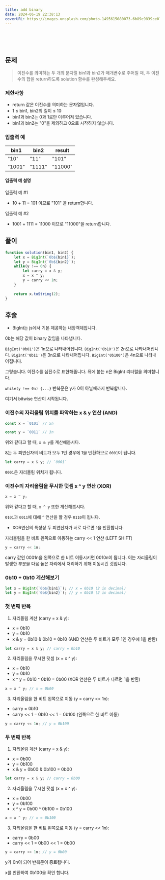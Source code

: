 ```yaml
---
title: add binary
date: 2024-06-19 22:38:13
coverURL: https://images.unsplash.com/photo-1495615080073-6b89c9839ce0?q=80&w=2048&auto=format&fit=crop&ixlib=rb-4.0.3&ixid=M3wxMjA3fDB8MHxwaG90by1wYWdlfHx8fGVufDB8fHx8fA%3D%3D
---
```

<br />
<br />
<br />

## 문제

> 이진수를 의미하는 두 개의 문자열 bin1과 bin2가 매개변수로 주어질 때, 두 이진수의 합을 return하도록 solution 함수를 완성해주세요.

### 제한사항

- return 값은 이진수를 의미하는 문자열입니다.
- 1 ≤ bin1, bin2의 길이 ≤ 10
- bin1과 bin2는 0과 1로만 이루어져 있습니다.
- bin1과 bin2는 "0"을 제외하고 0으로 시작하지 않습니다.

### 입출력 예

|bin1	| bin2	| result   |
|-------| ------| -----------|
|"10"	| "11"	|   "101"    |
|"1001"	| "1111"| 	"11000"  |

#### 입출력 예 설명

입출력 예 #1

- 10 + 11 = 101 이므로 "101" 을 return합니다.

입출력 예 #2

- 1001 + 1111 = 11000 이므로 "11000"을 return합니다.

## 풀이

```js
function solution(bin1, bin2) {
    let x = BigInt(`0b${bin1}`);
    let y = BigInt(`0b${bin2}`);
    while(y !== 0n) {
        let carry = x & y;
        x = x ^ y;
        y = carry << 1n;
    }
    
    return x.toString(2);
}
```

## 후술

- BigInt는 js에서 기본 제공하는 내장객체입니다.

0b는 해당 값이 binary 값임을 나타냅니다.

`BigInt('0b01')`은 1n으로 나타내어집니다. 
`BigInt('0b10')`은 2n으로 나타내어집니다. 
`BigInt('0b11')`은 3n으로 나타내어집니다. 
`BigInt('0b100')`은 4n으로 나타내어집니다. 


그렇습니다. 이진수를 십진수로 표현해줍니다. 뒤에 붙는 n은 BigInt 리터럴을 의미합니다.


`while(y !== 0n) {...}` 반복문은 y가 0이 아닐때까지 반복합니다.

여기서 bitwise 연산이 시작됩니다.

### 이진수의 자리올림 위치를 파악하는 x & y 연산 (AND)

```js
const x = `0101` // 5n

const y = `0011` // 3n
```
위와 같다고 할 때, `x & y`를 계산해봅시다.

&는 두 피연산자의 비트가 모두 1인 경우에 1을 반환하므로 `0001`이 됩니다.

```js
let carry = x & y; // `0001`
```

`0001`은 자리올림 위치가 됩니다.

### 이진수의 자리올림을 무시한 덧셈 x ^ y 연산 (XOR)

```js
x = x ^ y;
```

위와 같다고 할 때, `x ^ y` 또한 계산해봅시다.

`0101`과 `0011`에 대해 `^` 연산을 할 경우 `0110`이 됩니다.
  - XOR연산의 특성상 두 피연산자가 서로 다르면 1을 반환합니다.


자리올림을 한 비트 왼쪽으로 이동하는 carry << 1 연산 (LEFT SHIFT)

```js
y = carry << 1n;
```

carry 값인 0001n을 왼쪽으로 한 비트 이동시키면 0010n이 됩니다. 이는 자리올림이 발생한 부분을 다음 높은 자리에서 처리하기 위해 이동시킨 것입니다.




### 0b10 + 0b10 계산해보기

```js
let x = BigInt(`0b${bin1}`); // x = 0b10 (2 in decimal)
let y = BigInt(`0b${bin2}`); // y = 0b10 (2 in decimal)
```

### 첫 번째 반복

1. 자리올림 계산 (carry = x & y):

- x = 0b10
- y = 0b10
- x & y = 0b10 & 0b10 = 0b10 (AND 연산은 두 비트가 모두 1인 경우에 1을 반환)

```js
let carry = x & y; // carry = 0b10
```

2. 자리올림을 무시한 덧셈 (x = x ^ y):

- x = 0b10
- y = 0b10
- x ^ y = 0b10 ^ 0b10 = 0b00 (XOR 연산은 두 비트가 다르면 1을 반환)

```js
x = x ^ y; // x = 0b00
```

3. 자리올림을 한 비트 왼쪽으로 이동 (y = carry << 1n):

- carry = 0b10
- carry << 1 = 0b10 << 1 = 0b100 (왼쪽으로 한 비트 이동)

```js
y = carry << 1n; // y = 0b100
```

### 두 번째 반복

1. 자리올림 계산 (carry = x & y):

- x = 0b00
- y = 0b100
- x & y = 0b00 & 0b100 = 0b00

```js
let carry = x & y; // carry = 0b00
```

2. 자리올림을 무시한 덧셈 (x = x ^ y):

- x = 0b00
- y = 0b100
- x ^ y = 0b00 ^ 0b100 = 0b100

```js
x = x ^ y; // x = 0b100
```

3. 자리올림을 한 비트 왼쪽으로 이동 (y = carry << 1n):

- carry = 0b00
- carry << 1 = 0b00 << 1 = 0b00

```js
y = carry << 1n; // y = 0b00
```

y가 0n이 되어 반복문이 종료됩니다.

x를 반환하여 0b100을 확인 합니다.







